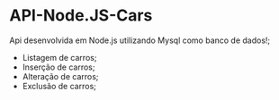 # API-Node.JS-Cars
Api desenvolvida em Node.js utilizando Mysql como banco de dados!; 
 - Listagem de carros;
 - Inserção de carros;
 - Alteração de carros;
 - Exclusão de carros;
